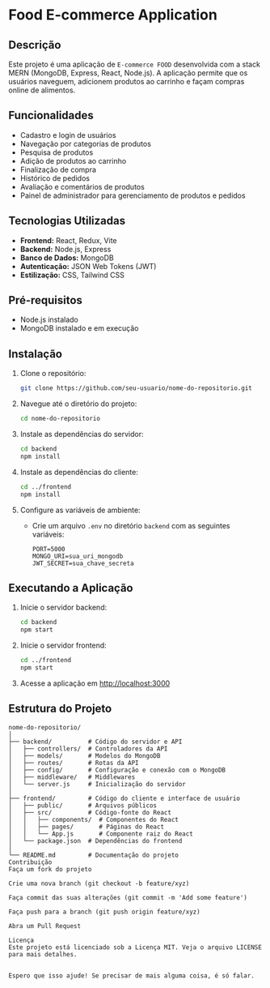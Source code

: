 # Food E-commerce Application

## Descrição
Este projeto é uma aplicação de ```E-commerce FOOD``` desenvolvida com a stack MERN (MongoDB, Express, React, Node.js). A aplicação permite que os usuários naveguem, adicionem produtos ao carrinho e façam compras online de alimentos.

## Funcionalidades
- Cadastro e login de usuários
- Navegação por categorias de produtos
- Pesquisa de produtos
- Adição de produtos ao carrinho
- Finalização de compra
- Histórico de pedidos
- Avaliação e comentários de produtos
- Painel de administrador para gerenciamento de produtos e pedidos

## Tecnologias Utilizadas
- **Frontend:** React, Redux, Vite
- **Backend:** Node.js, Express
- **Banco de Dados:** MongoDB
- **Autenticação:** JSON Web Tokens (JWT)
- **Estilização:** CSS, Tailwind CSS

## Pré-requisitos
- Node.js instalado
- MongoDB instalado e em execução

## Instalação
1. Clone o repositório:
    ```bash
    git clone https://github.com/seu-usuario/nome-do-repositorio.git
    ```

2. Navegue até o diretório do projeto:
    ```bash
    cd nome-do-repositorio
    ```

3. Instale as dependências do servidor:
    ```bash
    cd backend
    npm install
    ```

4. Instale as dependências do cliente:
    ```bash
    cd ../frontend
    npm install
    ```

5. Configure as variáveis de ambiente:
    - Crie um arquivo `.env` no diretório `backend` com as seguintes variáveis:
        ```env
        PORT=5000
        MONGO_URI=sua_uri_mongodb
        JWT_SECRET=sua_chave_secreta
        ```

## Executando a Aplicação
1. Inicie o servidor backend:
    ```bash
    cd backend
    npm start
    ```

2. Inicie o servidor frontend:
    ```bash
    cd ../frontend
    npm start
    ```

3. Acesse a aplicação em [http://localhost:3000](http://localhost:3000)

## Estrutura do Projeto
```plaintext
nome-do-repositorio/
│
├── backend/          # Código do servidor e API
│   ├── controllers/  # Controladores da API
│   ├── models/       # Modelos do MongoDB
│   ├── routes/       # Rotas da API
│   ├── config/       # Configuração e conexão com o MongoDB
│   ├── middleware/   # Middlewares
│   └── server.js     # Inicialização do servidor
│
├── frontend/         # Código do cliente e interface de usuário
│   ├── public/       # Arquivos públicos
│   ├── src/          # Código-fonte do React
│   │   ├── components/  # Componentes do React
│   │   ├── pages/       # Páginas do React
│   │   └── App.js       # Componente raiz do React
│   └── package.json  # Dependências do frontend
│
└── README.md         # Documentação do projeto
Contribuição
Faça um fork do projeto

Crie uma nova branch (git checkout -b feature/xyz)

Faça commit das suas alterações (git commit -m 'Add some feature')

Faça push para a branch (git push origin feature/xyz)

Abra um Pull Request

Licença
Este projeto está licenciado sob a Licença MIT. Veja o arquivo LICENSE para mais detalhes.


Espero que isso ajude! Se precisar de mais alguma coisa, é só falar.

